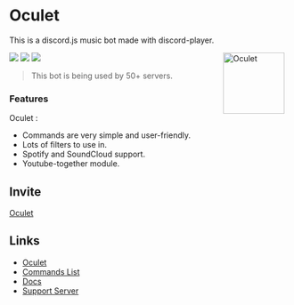 # Oculet
This is a discord.js music bot made with discord-player.

<img width="110" height="110" align="right" style="float: right; margin: 0 10px 0 0;" alt="Oculet" src="https://media.discordapp.net/attachments/827481665856339991/840158608632053830/logo_for_oculet.png">  

[![](https://img.shields.io/discord/695959830912827442.svg?logo=discord&colorB=7289DA&label=Oculet%20Support)](https://discord.gg/abbc668)
[![](https://img.shields.io/badge/discord.js-v12.5.3--stable-blue.svg?logo=npm)](https://github.com/discordjs)
[![](https://img.shields.io/badge/patreon-donate-orange.svg)](https://www.patreon.com/samiul30)


> This bot is being used by 50+ servers.


### Features
Oculet :
*   Commands are very simple and user-friendly.
*   Lots of filters to use in.
*   Spotify and SoundCloud support.
*   Youtube-together module.


## Invite

[Oculet](https://oculetbot.tk/invite)

## Links
*   [Oculet](https://oculebot.tk)
*   [Commands List](https://oculetbot.tk/command)
*   [Docs](https://oculetbot.tk/doc)
*   [Support Server](https://oculetbot.tk/support)
